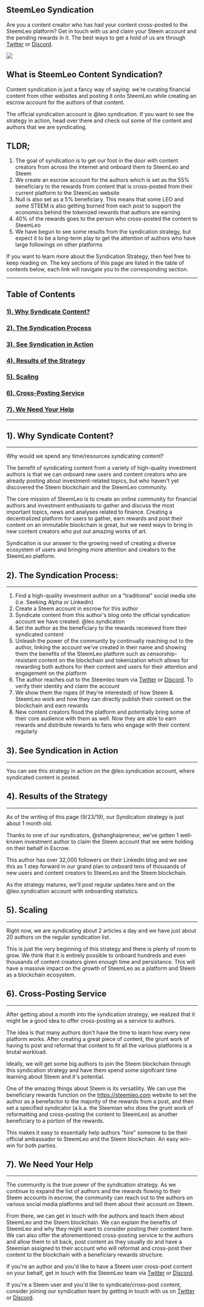 <span id="disable_router_nav_history_direction_check"></span>

## SteemLeo Syndication

Are you a content creator who has had your content cross-posted to the SteemLeo platform? Get in touch with us and claim your Steem account and the pending rewards in it. The best ways to get a hold of us are through [Twitter](https://twitter.com/steemleo) or [Discord](https://discord.gg/KgcVDKQ).

![](https://i.imgur.com/Q3hjNbR.png)  

## What is SteemLeo Content Syndication?

Content syndication is just a fancy way of saying: we're curating financial content from other websites and posting it onto SteemLeo while creating an escrow account for the authors of that content. 

The official syndication account is @leo.syndication. If you want to see the strategy in action, head over there and check out some of the content and authors that we are syndicating. 

## TLDR;
1. The goal of syndication is to get our foot in the door with content creators from across the internet and onboard them to SteemLeo and Steem
2. We create an escrow account for the authors which is set as the 55% beneficiary to the rewards from content that is cross-posted from their current platform to the SteemLeo website
3. Null is also set as a 5% beneficiary. This means that some LEO and some STEEM is also getting burned from each post to support the economics behind the tokenized rewards that authors are earning 
4. 40% of the rewards goes to the person who cross-posted the content to SteemLeo
5. We have begun to see some results from the syndication strategy, but expect it to be a long-term play to get the attention of authors who have large followings on other platforms


If you want to learn more about the Syndication Strategy, then feel free to keep reading on. The key sections of this page are listed in the table of contents below, each link will navigate you to the corresponding section.

<hr>

## <span id="Table_of_Contents">Table of Contents</span>

### <a href="#section1">1). Why Syndicate Content?</a>
### <a href="#section2">2). The Syndication Process</a>
### <a href="#section3">3). See Syndication in Action</a>
### <a href="#section4">4). Results of the Strategy</a>
### <a href="#section5">5). Scaling</a>
### <a href="#section6">6). Cross-Posting Service</a>
### <a href="#section7">7). We Need Your Help</a>

<hr>

## <span id="section1">1). Why Syndicate Content?</span>
<hr>

Why would we spend any time/resources syndicating content? 

The benefit of syndicating content from a variety of high-quality investment authors is that we can onboard new users and content creators who are already posting about investment-related topics, but who haven't yet discovered the Steem blockchain and the SteemLeo community.

The core mission of SteemLeo is to create an online community for financial authors and investment enthusiasts to gather and discuss the most important topics, news and analyses related to finance. Creating a decentralized platform for users to gather, earn rewards and post their content on an immutable blockchain is great, but we need ways to bring in new content creators who put out amazing works of art. 

Syndication is our answer to the growing need of creating a diverse ecosystem of users and bringing more attention and creators to the SteemLeo platform. 

## <span id="section2">2). The Syndication Process:</span>
<hr>

1. Find a high-quality investment author on a "traditional" social media site (i.e. Seeking Alpha or Linkedin)
2. Create a Steem account in escrow for this author
3. Syndicate content from this author's blog onto the official syndication account we have created: @leo.syndication
4. Set the author as the beneficiary to the rewards receieved from their syndicated content
5. Unleash the power of the community by continually reaching out to the author, linking the account we've created in their name and showing them the benefits of the SteemLeo platform such as censorship-resistant content on the blockchain and tokenization which allows for rewarding both authors for their content and users for their attention and engagement on the platform
6. The author reaches out to the Steemleo team via [Twitter](https://twitter.com/steemleo) or [Discord](https://discord.gg/KgcVDKQ). To verify their identity and claim the account
7. We show them the ropes (if they're interested) of how Steem & SteemLeo work and how they can directly publish their content on the blockchain and earn rewards
8. New content creators flood the platform and potentially bring some of their core audience with them as well. Now they are able to earn rewards and distribute rewards to fans who engage with their content regularly

## <span id="section3"> 3). See Syndication in Action</span>
<hr>

You can see this strategy in action on the @leo.syndication account, where syndicated content is posted.

## <span id="section4"> 4). Results of the Strategy</span>
<hr>

As of the writing of this page (9/23/19), our Syndication strategy is just about 1 month old.

Thanks to one of our syndicators, @shanghaipreneur, we've gotten 1 well-known investment author to claim the Steem account that we were holding on their behalf in Escrow.

This author has over 32,000 followers on their Linkedin blog and we see this as 1 step forward in our grand plan to onboard tens of thousands of new users and content creators to SteemLeo and the Steem blockchain.

As the strategy matures, we'll post regular updates here and on the @leo.syndication account with onboarding statistics.

## <span id="section5"> 5). Scaling</span>
<hr>

Right now, we are syndicating about 2 articles a day and we have just about 20 authors on the regular syndication list.

This is just the very beginning of this strategy and there is plenty of room to grow. We think that it is entirely possible to onboard hundreds and even thousands of content creators given enough time and persistance. This will have a massive impact on the growth of SteemLeo as a platform and Steem as a blockchain ecosystem.

## <span id="section6"> 6). Cross-Posting Service</span>
<hr>

After getting about a month into the syndication strategy, we realized that it might be a good idea to offer cross-posting as a service to authors. 

The idea is that many authors don't have the time to learn how every new platform works. After creating a great piece of content, the grunt work of having to post and reformat that content to fit all the various platforms is a brutal workload. 

Ideally, we will get some big authors to join the Steem blockchain through this syndication strategy and have them spend some signifcant time learning about Steem and it's potential. 

One of the amazing things about Steem is its versatility. We can use the beneficiary rewards function on the https://steemleo.com website to set the author as a benefactor to the majority of the rewards from a post, and then set a specified syndicator (a.k.a. the Steemian who does the grunt work of reformatting and cross-posting the content to SteemLeo) as another beneficiary to a portion of the rewards.

This makes it easy to essentially help authors "hire" someone to be their official ambassador to SteemLeo and the Steem blockchain. An easy win-win for both parties.

## <span id="section7"> 7). We Need Your Help</span>
<hr>

The community is the true power of the syndication strategy. As we continue to expand the list of authors and the rewards flowing to their Steem accounts in escrow, the community can reach out to the authors on various social media platforms and tell them about their account on Steem.

From there, we can get in touch with the authors and teach them about SteemLeo and the Steem blockchain. We can explain the benefits of SteemLeo and why they might want to consider posting their content here. We can also offer the aforementioned cross-posting service to the authors and allow them to sit back, post content as they usually do and have a Steemian assigned to their account who will reformat and cross-post their content to the blockchain with a beneficiary rewards structure.

If you're an author and you'd like to have a Steem user cross-post content on your behalf, get in touch with the SteemLeo team via [Twitter](https://twitter.com/steemleo) or [Discord](https://discord.gg/KgcVDKQ).

If you're a Steem user and you'd like to syndicate/cross-post content, consider joining our syndication team by getting in touch with us on [Twitter](https://twitter.com/steemleo) or [Discord](https://discord.gg/KgcVDKQ).





